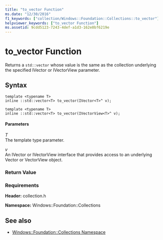 ```yaml
---
title: "to_vector Function"
ms.date: "12/30/2016"
f1_keywords: ["collection/Windows::Foundation::Collections::to_vector"]
helpviewer_keywords: ["to_vector Function"]
ms.assetid: 9cdd5123-7243-4def-a1d3-162e0bf6219e
---
```

# to_vector Function

Returns a `std::vector` whose value is the same as the collection underlying the specified IVector or IVectorView parameter.

## Syntax

```
template <typename T>
inline ::std::vector<T> to_vector(IVector<T>^ v);

template <typename T>
inline ::std::vector<T> to_vector(IVectorView<T>^ v);
```

#### Parameters

*T*<br/>
The template type parameter.

*v*<br/>
An IVector or IVectorView interface that provides access to an underlying Vector or VectorView object.

### Return Value

### Requirements

**Header:** collection.h

**Namespace:** Windows::Foundation::Collections

## See also

- [Windows::Foundation::Collections Namespace](../cppcx/windows-foundation-collections-namespace-c-cx.md)
